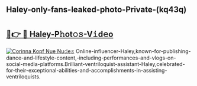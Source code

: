 ## Haley-only-fans​-leaked-photo​-Private-(kq43q)


# <h2><a href="https://mediaupload.pro?title=Haley&ref=git">🔗👉 🔴 Haley-P𝚑ot𝚘𝚜-V𝚒d𝚎o</a></h2>

[![Corinna Kopf Nue Nu𝚍e𝚜](https://i.imgur.com/0qMVB7G.gif)](https://mediaupload.pro?title=Haley&ref=git)
Online-influencer-Haley,known-for-publishing-dance-and-lifestyle-content,-including-performances-and-vlogs-on-social-media-platforms.Brilliant-ventriloquist-assistant-Haley,celebrated-for-their-exceptional-abilities-and-accomplishments-in-assisting-ventriloquists.  